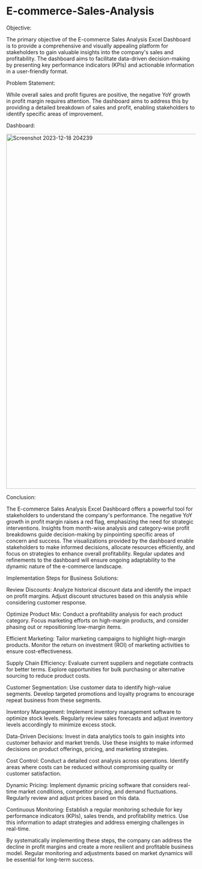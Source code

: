 # E-commerce-Sales-Analysis

Objective:

The primary objective of the E-commerce Sales Analysis Excel Dashboard is to provide a comprehensive and visually appealing platform for stakeholders to gain valuable insights into the company's sales and profitability. The dashboard aims to facilitate data-driven decision-making by presenting key performance indicators (KPIs) and actionable information in a user-friendly format.

Problem Statement:

While overall sales and profit figures are positive, the negative YoY growth in profit margin requires attention. The dashboard aims to address this by providing a detailed breakdown of sales and profit, enabling stakeholders to identify specific areas of improvement.

Dashboard:

<img width="944" alt="Screenshot 2023-12-18 204239" src="https://github.com/KeerthanaKundapur/E-commerce-Sales-Analysis/assets/112420165/0834d682-9f91-4210-bd89-7e51ff7b79c3">

Conclusion:

The E-commerce Sales Analysis Excel Dashboard offers a powerful tool for stakeholders to understand the company's performance. The negative YoY growth in profit margin raises a red flag, emphasizing the need for strategic interventions. Insights from month-wise analysis and category-wise profit breakdowns guide decision-making by pinpointing specific areas of concern and success.
The visualizations provided by the dashboard enable stakeholders to make informed decisions, allocate resources efficiently, and focus on strategies to enhance overall profitability. Regular updates and refinements to the dashboard will ensure ongoing adaptability to the dynamic nature of the e-commerce landscape.

Implementation Steps for Business Solutions:

Review Discounts:
Analyze historical discount data and identify the impact on profit margins. Adjust discount structures based on this analysis while considering customer response.

Optimize Product Mix:
Conduct a profitability analysis for each product category. Focus marketing efforts on high-margin products, and consider phasing out or repositioning low-margin items.

Efficient Marketing:
Tailor marketing campaigns to highlight high-margin products. Monitor the return on investment (ROI) of marketing activities to ensure cost-effectiveness.

Supply Chain Efficiency:
Evaluate current suppliers and negotiate contracts for better terms. Explore opportunities for bulk purchasing or alternative sourcing to reduce product costs.

Customer Segmentation:
Use customer data to identify high-value segments. Develop targeted promotions and loyalty programs to encourage repeat business from these segments.

Inventory Management:
Implement inventory management software to optimize stock levels. Regularly review sales forecasts and adjust inventory levels accordingly to minimize excess stock.

Data-Driven Decisions:
Invest in data analytics tools to gain insights into customer behavior and market trends. Use these insights to make informed decisions on product offerings, pricing, and marketing strategies.

Cost Control:
Conduct a detailed cost analysis across operations. Identify areas where costs can be reduced without compromising quality or customer satisfaction.

Dynamic Pricing:
Implement dynamic pricing software that considers real-time market conditions, competitor pricing, and demand fluctuations. Regularly review and adjust prices based on this data.

Continuous Monitoring:
Establish a regular monitoring schedule for key performance indicators (KPIs), sales trends, and profitability metrics. Use this information to adapt strategies and address emerging challenges in real-time.

By systematically implementing these steps, the company can address the decline in profit margins and create a more resilient and profitable business model. Regular monitoring and adjustments based on market dynamics will be essential for long-term success.
